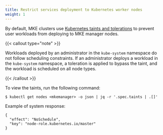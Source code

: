 ```yaml
---
title: Restrict services deployment to Kubernetes worker nodes
weight: 1
---
```


By default, MKE clusters use [Kubernetes taints and tolerations](https://kubernetes.io/docs/concepts/scheduling-eviction/taint-and-toleration/)
to prevent user workloads from deploying to MKE manager nodes.

{{< callout type="note" >}}

Workloads deployed by an administrator in the `kube-system` namespace do
not follow scheduling constraints. If an administrator deploys a
workload in the `kube-system` namespace, a toleration is applied to bypass
the taint, and the workload is scheduled on all node types.

{{< /callout >}}

To view the taints, run the following command:

```
$ kubectl get nodes <mkemanager> -o json | jq -r '.spec.taints | .[]'
```

Example of system response:

```
{
  "effect": "NoSchedule",
  "key": "node-role.kubernetes.io/master"
}
```

